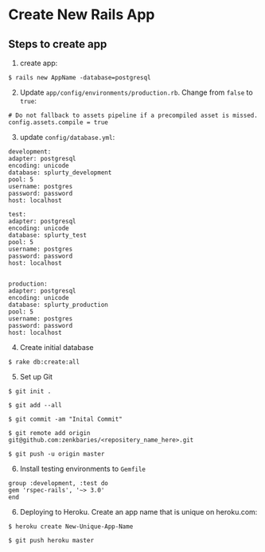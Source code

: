 # Create New Rails App

## Steps to create app

1.	create app:

```				
$ rails new AppName -database=postgresql
```

2. Update `app/config/environments/production.rb`. Change from 	`false` to `true`:

```
# Do not fallback to assets pipeline if a precompiled asset is missed.
config.assets.compile = true
```

3. update `config/database.yml`:

```
development:
adapter: postgresql
encoding: unicode
database: splurty_development
pool: 5
username: postgres
password: password
host: localhost

test:
adapter: postgresql
encoding: unicode
database: splurty_test
pool: 5
username: postgres
password: password
host: localhost


production:
adapter: postgresql
encoding: unicode
database: splurty_production
pool: 5
username: postgres
password: password
host: localhost
```

4. Create initial database

```
$ rake db:create:all
```

5. Set up Git

```
$ git init .
```

```
$ git add --all
```

```
$ git commit -am "Inital Commit"
```

```
$ git remote add origin git@github.com:zenkbaries/<repositery_name_here>.git
```

```
$ git push -u origin master
```
6.	Install testing environments to `Gemfile`
```
group :development, :test do
gem 'rspec-rails', '~> 3.0'
end
```

6.	Deploying to Heroku. Create an app name that is unique on heroku.com:

```
$ heroku create New-Unique-App-Name
```

```
$ git push heroku master
```
